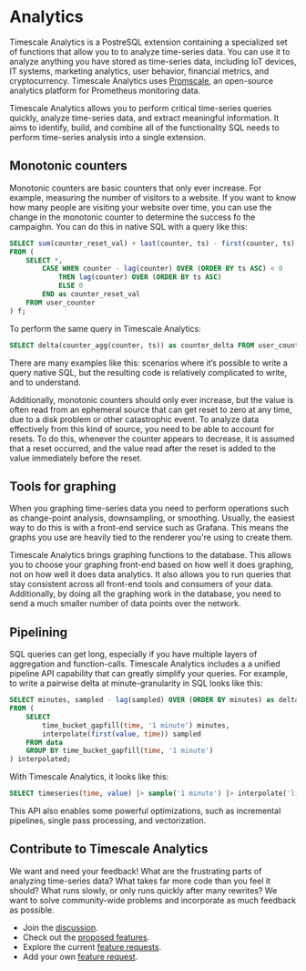 # Analytics
Timescale Analytics is a PostreSQL extension containing a specialized set of
functions that allow you to to analyze time-series data. You can use it to
analyze anything you have stored as time-series data, including IoT devices, IT
systems, marketing analytics, user behavior, financial metrics, and
cryptocurrency. Timescale Analytics uses [Promscale][doc-promscale], an
open-source analytics platform for Prometheus monitoring data.

Timescale Analytics allows you to perform critical time-series queries quickly,
analyze time-series data, and extract meaningful information. It aims to
identify, build, and combine all of the functionality SQL needs to perform
time-series analysis into a single extension.

## Monotonic counters
Monotonic counters are basic counters that only ever increase. For example,
measuring the number of visitors to a website. If you want to know how many
people are visiting your website over time, you can use the change in the
monotonic counter to determine the success fo the campaighn. You can do this in
native SQL with a query like this:
```sql
SELECT sum(counter_reset_val) + last(counter, ts) - first(counter, ts) as counter_delta
FROM (
    SELECT *,
        CASE WHEN counter - lag(counter) OVER (ORDER BY ts ASC) < 0
            THEN lag(counter) OVER (ORDER BY ts ASC)
            ELSE 0
        END as counter_reset_val
    FROM user_counter
) f;
```
To perform the same query in Timescale Analytics:
```sql
SELECT delta(counter_agg(counter, ts)) as counter_delta FROM user_counter;
```
There are many examples like this: scenarios where it’s possible to write a
query native SQL, but the resulting code is relatively complicated to write, and
to understand.

Additionally, monotonic counters should only ever increase, but the value is
often read from an ephemeral source that can get reset to zero at any time, due
to a disk problem or other catastrophic event. To analyze data effectively from
this kind of source, you need to be able to account for resets. To do this,
whenever the counter appears to decrease, it is assumed that a reset occurred,
and the value read after the reset is added to the value immediately before the
reset.

## Tools for graphing
When you graphing time-series data you need to perform operations such as
change-point analysis, downsampling, or smoothing. Usually, the easiest way to
do this is with a front-end service such as Grafana. This means the graphs you
use are heavily tied to the renderer you're using to create them.

Timescale Analytics brings graphing functions to the database. This allows you
to choose your graphing front-end based on how well it does graphing, not on how
well it does data analytics. It also allows you to run queries that stay
consistent across all front-end tools and consumers of your data. Additionally,
by doing all the graphing work in the database, you need to send a much smaller
number of data points over the network.

## Pipelining
SQL queries can get long, especially if you have multiple layers of aggregation
and function-calls. Timescale Analytics includes a a unified pipeline API
capability that can greatly simplify  your queries. For example, to write a
pairwise delta at minute-granularity in SQL looks like this:
```sql
SELECT minutes, sampled - lag(sampled) OVER (ORDER BY minutes) as delta
FROM (
    SELECT
        time_bucket_gapfill(time, '1 minute') minutes,
        interpolate(first(value, time)) sampled
    FROM data
    GROUP BY time_bucket_gapfill(time, '1 minute')
) interpolated;
```
With Timescale Analytics, it looks like this:
```sql
SELECT timeseries(time, value) |> sample('1 minute') |> interpolate('linear') |> delta() FROM data;
```

This API also enables some powerful optimizations, such as incremental
pipelines, single pass processing, and vectorization.

## Contribute to Timescale Analytics
We want and need your feedback! What are the frustrating parts of analyzing time-series data? What takes far more code than you feel it should? What runs slowly, or only runs quickly after many rewrites? We want to solve community-wide problems and incorporate as much feedback as possible.

*   Join the [discussion][gh-discussions].
*   Check out the [proposed features][gh-proposed].
*   Explore the current [feature requests][gh-requests].
*   Add your own [feature request][gh-newissue].

[doc-promscale]: /tutorials/promscale
[gh-discussions]: https://github.com/timescale/timescale-analytics/discussions
[gh-proposed]: https://github.com/timescale/timescale-analytics/labels/proposed-feature
[gh-requests]: https://github.com/timescale/timescale-analytics/labels/feature-request
[gh-newissue]: https://github.com/timescale/timescale-analytics/issues/new?assignees=&labels=feature-request&template=feature-request.md&title=
